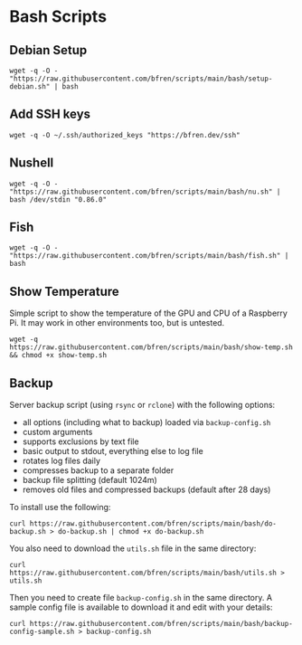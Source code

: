 # Bash Scripts

## Debian Setup

`wget -q -O - "https://raw.githubusercontent.com/bfren/scripts/main/bash/setup-debian.sh" | bash`

## Add SSH keys

`wget -q -O ~/.ssh/authorized_keys "https://bfren.dev/ssh"`

## Nushell

`wget -q -O - "https://raw.githubusercontent.com/bfren/scripts/main/bash/nu.sh" | bash /dev/stdin "0.86.0"`

## Fish

`wget -q -O - "https://raw.githubusercontent.com/bfren/scripts/main/bash/fish.sh" | bash`

## Show Temperature

Simple script to show the temperature of the GPU and CPU of a Raspberry Pi.  It may work in other environments too,
but is untested.

`wget -q https://raw.githubusercontent.com/bfren/scripts/main/bash/show-temp.sh && chmod +x show-temp.sh`

## Backup

Server backup script (using `rsync` or `rclone`) with the following options:

- all options (including what to backup) loaded via `backup-config.sh`
- custom arguments
- supports exclusions by text file
- basic output to stdout, everything else to log file
- rotates log files daily
- compresses backup to a separate folder
- backup file splitting (default 1024m)
- removes old files and compressed backups (default after 28 days)

To install use the following:

`curl https://raw.githubusercontent.com/bfren/scripts/main/bash/do-backup.sh > do-backup.sh | chmod +x do-backup.sh`

You also need to download the `utils.sh` file in the same directory:

`curl https://raw.githubusercontent.com/bfren/scripts/main/bash/utils.sh > utils.sh`

Then you need to create file `backup-config.sh` in the same directory.  A sample config file is available to download it
and edit with your details:

`curl https://raw.githubusercontent.com/bfren/scripts/main/bash/backup-config-sample.sh > backup-config.sh`
